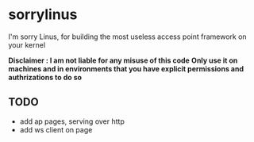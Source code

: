 # sorrylinus

I'm sorry Linus, for building the most useless access point framework on your kernel

**Disclaimer : I am not liable for any misuse of this code**
**Only use it on machines and in environments that you have explicit permissions and authrizations to do so**

## TODO

- add ap pages, serving over http
- add ws client on page

